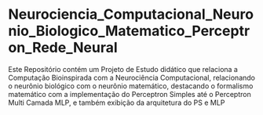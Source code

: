 # Neurociencia_Computacional_Neuronio_Biologico_Matematico_Perceptron_Rede_Neural
Este Repositório contém um Projeto de Estudo didático que relaciona a Computação Bioinspirada com a Neurociência Computacional, relacionando o neurônio biológico com o neurônio matemático, destacando o formalismo matemático com a implementação do Perceptron Simples até o Perceptron Multi Camada MLP, e também exibição da arquitetura do PS e MLP
